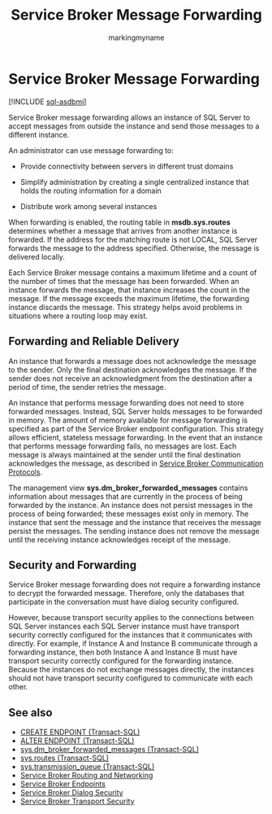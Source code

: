 ﻿---
title: Service Broker Message Forwarding
description: "Service Broker message forwarding allows an instance of SQL Server to accept messages from outside the instance and send those messages to a different instance."
ms.prod: sql
ms.technology: configuration
ms.topic: conceptual
author: markingmyname
ms.author: maghan
ms.reviewer: mikeray
ms.date: "03/30/2022"
---

# Service Broker Message Forwarding

[!INCLUDE [sql-asdbmi](../../includes/applies-to-version/sql-asdbmi.md)]

Service Broker message forwarding allows an instance of SQL Server to accept messages from outside the instance and send those messages to a different instance.

An administrator can use message forwarding to:

  - Provide connectivity between servers in different trust domains

  - Simplify administration by creating a single centralized instance that holds the routing information for a domain

  - Distribute work among several instances

When forwarding is enabled, the routing table in **msdb.sys.routes** determines whether a message that arrives from another instance is forwarded. If the address for the matching route is not LOCAL, SQL Server forwards the message to the address specified. Otherwise, the message is delivered locally.

Each Service Broker message contains a maximum lifetime and a count of the number of times that the message has been forwarded. When an instance forwards the message, that instance increases the count in the message. If the message exceeds the maximum lifetime, the forwarding instance discards the message. This strategy helps avoid problems in situations where a routing loop may exist.

## Forwarding and Reliable Delivery

An instance that forwards a message does not acknowledge the message to the sender. Only the final destination acknowledges the message. If the sender does not receive an acknowledgment from the destination after a period of time, the sender retries the message.

An instance that performs message forwarding does not need to store forwarded messages. Instead, SQL Server holds messages to be forwarded in memory. The amount of memory available for message forwarding is specified as part of the Service Broker endpoint configuration. This strategy allows efficient, stateless message forwarding. In the event that an instance that performs message forwarding fails, no messages are lost. Each message is always maintained at the sender until the final destination acknowledges the message, as described in [Service Broker Communication Protocols](service-broker-communication-protocols.md).

The management view **sys.dm_broker_forwarded_messages** contains information about messages that are currently in the process of being forwarded by the instance. An instance does not persist messages in the process of being forwarded; these messages exist only in memory. The instance that sent the message and the instance that receives the message persist the messages. The sending instance does not remove the message until the receiving instance acknowledges receipt of the message.

## Security and Forwarding

Service Broker message forwarding does not require a forwarding instance to decrypt the forwarded message. Therefore, only the databases that participate in the conversation must have dialog security configured.

However, because transport security applies to the connections between SQL Server instances each SQL Server instance must have transport security correctly configured for the instances that it communicates with directly. For example, if Instance A and Instance B communicate through a forwarding instance, then both Instance A and Instance B must have transport security correctly configured for the forwarding instance. Because the instances do not exchange messages directly, the instances should not have transport security configured to communicate with each other.

## See also

- [CREATE ENDPOINT (Transact-SQL)](../../t-sql/statements/create-endpoint-transact-sql.md)
- [ALTER ENDPOINT (Transact-SQL)](../../t-sql/statements/alter-endpoint-transact-sql.md)
- [sys.dm_broker_forwarded_messages (Transact-SQL)](../../relational-databases/system-dynamic-management-views/sys-dm-broker-forwarded-messages-transact-sql.md)
- [sys.routes (Transact-SQL)](../../relational-databases/system-catalog-views/sys-routes-transact-sql.md)
- [sys.transmission_queue (Transact-SQL)](../../relational-databases/system-catalog-views/sys-transmission-queue-transact-sql.md)
- [Service Broker Routing and Networking](service-broker-routing-and-networking.md)
- [Service Broker Endpoints](service-broker-endpoints.md)
- [Service Broker Dialog Security](service-broker-dialog-security.md)
- [Service Broker Transport Security](service-broker-transport-security.md)